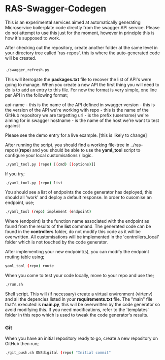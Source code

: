 # RAS-Swagger-Codegen

This is an experimental services aimed at automatically generating Microservice boilerplate code directly from the swagger API service. Please do not attempt to use this just for the moment, however in principle this is how it's supposed to work.

After checking out the repository, create another folder at the same level in your directory tree called 'ras-repos', this is where the auto-generated code will be created.

###

```bash
./swagger_refresh.py
```

This will iterrogate the **packages.txt** file to recover the list of API's were going to manage. When you create a new API the first thing you will need to do is to add an entry to this file. For now the format is very simple, one line per API in the following format;

api-name - this is the name of the API defined in swagger
version  - this is the version of the API we're working with
repo     - this is the name of the GitHub repository we are targetting
url      - is the prefix (username) we're aiming for in swagger
hostname - is the name of the host we're want to test against

Please see the demo entry for a live example. [this is likely to change]

After running the script, you should find a working file-tree in ../ras-repos/(**repo**) and you should be able to use the **yaml_tool** script to configure your local customisations / logic.

```bash
./yaml_tool.py (repo) [(cmd) [(options)]]
```
If you try;

```bash
./yaml_tool.py (repo) list
```
You should see a list of endpoints the code generator has deployed, this should all 'work' and deploy a default response. In order to cusomise an endpoint, use;

```bash
./yaml_tool (repo) implement (endpoint)
```

Where (endpoint) is the function name associated with the endpoint as found from the results of the **list** command. The generated code can be found in the **controllers** folder, do not modify this code as it will be overwritten. All customisations will be implemented in the 'controllers_local' folder which is not touched by the code generator.

After implementing your new endpoint(s), you can modify the endpoint routing table using;

```bash
yaml_tool (repo) route
```

When you come to test your code locally, move to your repo and use the;

```bash
./run.sh
```

Shell script. This will (if necessary) create a virtual environment (virtenv) and all the depencies listed in your **requirements.txt** file. The "main" file that's executed is **__main__.py**, this will be overwritten by the code generator so avoid modifying this. If you need modifications, refer to the 'templates' folder in this repo which is used to tweak the code generator's results.

### Git

When you have an initial repository ready to go, create a new repository on GitHub then run;

```bash
./git_push.sh ONSdigital (repo) "Initial commit"
```